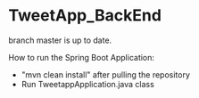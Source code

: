 # TweetApp_BackEnd

branch master is up to date.

How to run the Spring Boot Application:
- "mvn clean install" after pulling the repository
- Run TweetappApplication.java class

